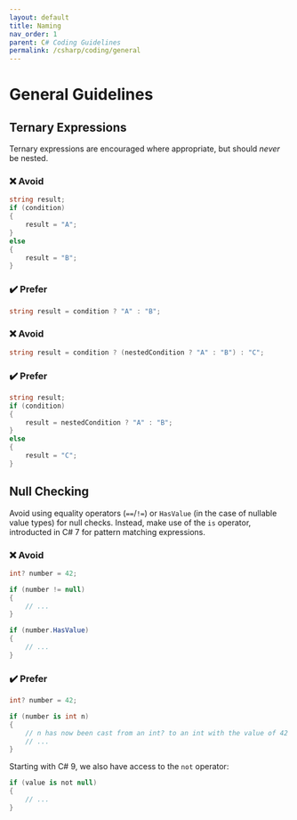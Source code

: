 ```yaml
---
layout: default
title: Naming
nav_order: 1
parent: C# Coding Guidelines
permalink: /csharp/coding/general
---
```


# General Guidelines

## Ternary Expressions
Ternary expressions are encouraged where appropriate, but should *never* be nested.

### ❌ Avoid
```cs
string result;
if (condition)
{
    result = "A";
}
else
{
    result = "B";
}
```

### ✔️ Prefer
```cs
string result = condition ? "A" : "B";
```

### ❌ Avoid
```cs
string result = condition ? (nestedCondition ? "A" : "B") : "C";
```

### ✔️ Prefer
```cs
string result;
if (condition)
{
    result = nestedCondition ? "A" : "B";
}
else
{
    result = "C";
}
```

## Null Checking
Avoid using equality operators (`==`/`!=`) or `HasValue` (in the case of nullable value types) for null checks. Instead, make use of the `is` operator,
introducted in C# 7 for pattern matching expressions.

### ❌ Avoid
```cs
int? number = 42;

if (number != null)
{
    // ...
}

if (number.HasValue)
{
    // ...
}
```

### ✔️ Prefer
```cs
int? number = 42;

if (number is int n)
{
    // n has now been cast from an int? to an int with the value of 42
    // ...
}
```

Starting with C# 9, we also have access to the `not` operator:
```cs
if (value is not null)
{
    // ...
}
```
